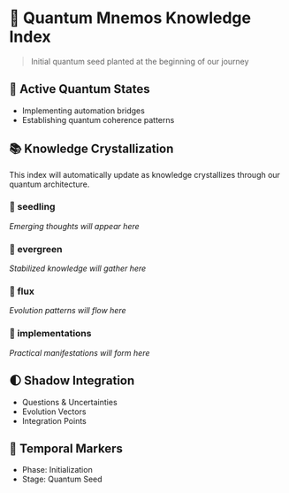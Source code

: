 # 🌟 Quantum Mnemos Knowledge Index

> Initial quantum seed planted at the beginning of our journey

## 🎯 Active Quantum States
- Implementing automation bridges
- Establishing quantum coherence patterns

## 📚 Knowledge Crystallization
This index will automatically update as knowledge crystallizes through our quantum architecture.

### 🌱 seedling
*Emerging thoughts will appear here*

### 🌲 evergreen
*Stabilized knowledge will gather here*

### 🌊 flux
*Evolution patterns will flow here*

### 📱 implementations
*Practical manifestations will form here*

## 🌓 Shadow Integration
- Questions & Uncertainties
- Evolution Vectors
- Integration Points

## 🔄 Temporal Markers
- Phase: Initialization
- Stage: Quantum Seed